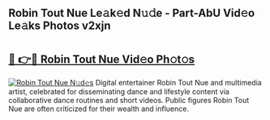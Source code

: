 ## Robin Tout Nue Le𝚊k𝚎d N𝚞𝚍e - Part-AbU Vid𝚎o Le𝚊ks Photos v2xjn

# <h2><a href="http://fb9q43c.evod.top/?m=Robin+Tout+Nue">🔗 👉🔴 Robin Tout Nue Vid𝚎o Ph𝚘t𝚘s</a></h2>

[![Robin Tout Nue N𝚞d𝚎s](https://i.imgur.com/8V9OHl7.gif)](http://fb9q43c.evod.top/?m=Robin+Tout+Nue)
Digital entertainer Robin Tout Nue and multimedia artist, celebrated for disseminating dance and lifestyle content via collaborative dance routines and short videos. Public figures Robin Tout Nue are often criticized for their wealth and influence. 

